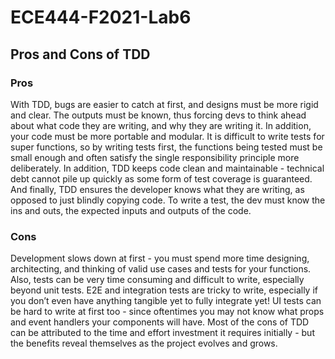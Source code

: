 # ECE444-F2021-Lab6

## Pros and Cons of TDD

### Pros

With TDD, bugs are easier to catch at first, and designs must be more rigid and clear. The outputs must be known, thus forcing devs to think ahead about what code they are writing, and why they are writing it. In addition, your code must be more portable and modular. It is difficult to write tests for super functions, so by writing tests first, the functions being tested must be small enough and often satisfy the single responsibility principle more deliberately. In addition, TDD keeps code clean and maintainable - technical debt cannot pile up quickly as some form of test coverage is guaranteed. And finally, TDD ensures the developer knows what they are writing, as opposed to just blindly copying code. To write a test, the dev must know the ins and outs, the expected inputs and outputs of the code.

### Cons

Development slows down at first - you must spend more time designing, architecting, and thinking of valid use cases and tests for your functions. Also, tests can be very time consuming and difficult to write, especially beyond unit tests. E2E and integration tests are tricky to write, especially if you don’t even have anything tangible yet to fully integrate yet! UI tests can be hard to write at first too - since oftentimes you may not know what props and event handlers your components will have. Most of the cons of TDD can be attributed to the time and effort investment it requires initially - but the benefits reveal themselves as the project evolves and grows.
